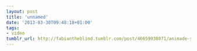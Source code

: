 ```yaml
---
layout: post
title: 'unnamed'
date: '2013-03-30T09:48:18+01:00'
tags:
- video
tumblr_url: http://fabiantheblind.tumblr.com/post/46659038071/animade-saz-target-asked-us-to-produce-a-40
---
```

